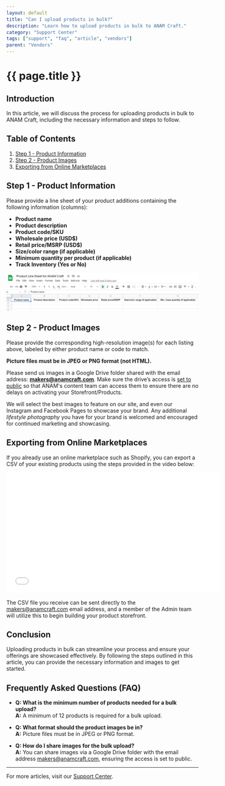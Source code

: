 ```yaml
---
layout: default
title: "Can I upload products in bulk?"
description: "Learn how to upload products in bulk to ANAM Craft."
category: "Support Center"
tags: ["support", "faq", "article", "vendors"]
parent: "Vendors"
---
```


# {{ page.title }}

## Introduction

In this article, we will discuss the process for uploading products in bulk to ANAM Craft, including the necessary information and steps to follow.

## Table of Contents
1. [Step 1 - Product Information](#step-1---product-information)
2. [Step 2 - Product Images](#step-2---product-images)
3. [Exporting from Online Marketplaces](#exporting-from-online-marketplaces)

## Step 1 - Product Information

Please provide a line sheet of your product additions containing the following information (columns):

- **Product name**
- **Product description**
- **Product code/SKU**
- **Wholesale price (USD$)**
- **Retail price/MSRP (USD$)**
- **Size/color range (if applicable)**
- **Minimum quantity per product (if applicable)**
- **Track Inventory (Yes or No)**

![Product Information Example](/images/4402116603927.png)

## Step 2 - Product Images

Please provide the corresponding high-resolution image(s) for each listing above, labeled by either product name or code to match.

**Picture files must be in JPEG or PNG format (not HTML).**

Please send us images in a Google Drive folder shared with the email address: **makers@anamcraft.com**. Make sure the drive’s access is [set to public](https://www.faire.com/support/articles/360031158092) so that ANAM's content team can access them to ensure there are no delays on activating your Storefront/Products.

We will select the best images to feature on our site, and even our Instagram and Facebook Pages to showcase your brand. Any additional *lifestyle photography* you have for your brand is welcomed and encouraged for continued marketing and showcasing.

## Exporting from Online Marketplaces

If you already use an online marketplace such as Shopify, you can export a CSV of your existing products using the steps provided in the video below:

<iframe src="//www.youtube-nocookie.com/embed/D27HuM9zdO8" width="560" height="315" frameborder="0" allowfullscreen=""></iframe>

The CSV file you receive can be sent directly to the [makers@anamcraft.com](mailto:makers@anamcraft.com) email address, and a member of the Admin team will utilize this to begin building your product storefront.

## Conclusion

Uploading products in bulk can streamline your process and ensure your offerings are showcased effectively. By following the steps outlined in this article, you can provide the necessary information and images to get started.

## Frequently Asked Questions (FAQ)

- **Q: What is the minimum number of products needed for a bulk upload?**  
  **A:** A minimum of 12 products is required for a bulk upload.

- **Q: What format should the product images be in?**  
  **A:** Picture files must be in JPEG or PNG format.

- **Q: How do I share images for the bulk upload?**  
  **A:** You can share images via a Google Drive folder with the email address makers@anamcraft.com, ensuring the access is set to public.
---

For more articles, visit our [Support Center](https://support.anamcraft.com).